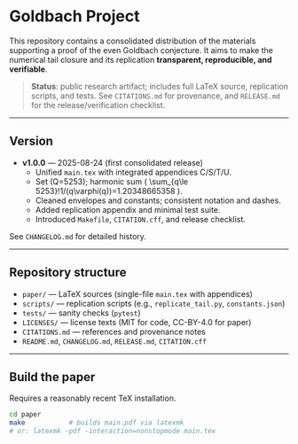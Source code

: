# Goldbach Project

This repository contains a consolidated distribution of the materials
supporting a proof of the even Goldbach conjecture. It aims to make the
numerical tail closure and its replication **transparent, reproducible, and
verifiable**.

> **Status**: public research artifact; includes full LaTeX source, replication
> scripts, and tests. See `CITATIONS.md` for provenance, and `RELEASE.md` for
> the release/verification checklist.

---

## Version

- **v1.0.0** — 2025-08-24 (first consolidated release)
  - Unified `main.tex` with integrated appendices C/S/T/U.
  - Set \(Q=5253\); harmonic sum \( \sum_{q\le 5253}\!1/(q\varphi(q))=1.20348665358 \).
  - Cleaned envelopes and constants; consistent notation and dashes.
  - Added replication appendix and minimal test suite.
  - Introduced `Makefile`, `CITATION.cff`, and release checklist.

See `CHANGELOG.md` for detailed history.

---

## Repository structure

- `paper/` — LaTeX sources (single-file `main.tex` with appendices)
- `scripts/` — replication scripts (e.g., `replicate_tail.py`, `constants.json`)
- `tests/` — sanity checks (`pytest`)
- `LICENSES/` — license texts (MIT for code, CC-BY-4.0 for paper)
- `CITATIONS.md` — references and provenance notes
- `README.md`, `CHANGELOG.md`, `RELEASE.md`, `CITATION.cff`

---

## Build the paper

Requires a reasonably recent TeX installation.

```bash
cd paper
make           # builds main.pdf via latexmk
# or: latexmk -pdf -interaction=nonstopmode main.tex
